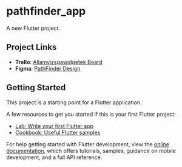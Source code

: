 # pathfinder_app

A new Flutter project.

## Project Links

- **Trello**: [Allamvizsgawidgetek Board](https://trello.com/b/C6R7tr2N/allamvizsgawidgetek)
- **Figma**: [PathFinder Design](https://www.figma.com/design/bIvoq3Azhlh2txpaQYpWp8/PathFinder?node-id=0-1&p=f&t=DBAuXmdJSXjntfh6-0)

## Getting Started

This project is a starting point for a Flutter application.

A few resources to get you started if this is your first Flutter project:

- [Lab: Write your first Flutter app](https://docs.flutter.dev/get-started/codelab)
- [Cookbook: Useful Flutter samples](https://docs.flutter.dev/cookbook)

For help getting started with Flutter development, view the
[online documentation](https://docs.flutter.dev/), which offers tutorials,
samples, guidance on mobile development, and a full API reference.
